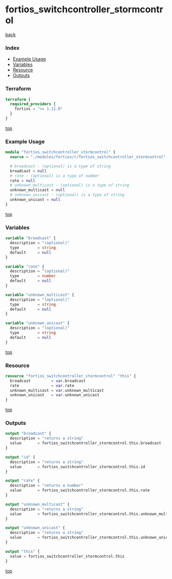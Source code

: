 # fortios_switchcontroller_stormcontrol

[back](../fortios.md)

### Index

- [Example Usage](#example-usage)
- [Variables](#variables)
- [Resource](#resource)
- [Outputs](#outputs)

### Terraform

```terraform
terraform {
  required_providers {
    fortios = ">= 1.11.0"
  }
}
```

[top](#index)

### Example Usage

```terraform
module "fortios_switchcontroller_stormcontrol" {
  source = "./modules/fortios/r/fortios_switchcontroller_stormcontrol"

  # broadcast - (optional) is a type of string
  broadcast = null
  # rate - (optional) is a type of number
  rate = null
  # unknown_multicast - (optional) is a type of string
  unknown_multicast = null
  # unknown_unicast - (optional) is a type of string
  unknown_unicast = null
}
```

[top](#index)

### Variables

```terraform
variable "broadcast" {
  description = "(optional)"
  type        = string
  default     = null
}

variable "rate" {
  description = "(optional)"
  type        = number
  default     = null
}

variable "unknown_multicast" {
  description = "(optional)"
  type        = string
  default     = null
}

variable "unknown_unicast" {
  description = "(optional)"
  type        = string
  default     = null
}
```

[top](#index)

### Resource

```terraform
resource "fortios_switchcontroller_stormcontrol" "this" {
  broadcast         = var.broadcast
  rate              = var.rate
  unknown_multicast = var.unknown_multicast
  unknown_unicast   = var.unknown_unicast
}
```

[top](#index)

### Outputs

```terraform
output "broadcast" {
  description = "returns a string"
  value       = fortios_switchcontroller_stormcontrol.this.broadcast
}

output "id" {
  description = "returns a string"
  value       = fortios_switchcontroller_stormcontrol.this.id
}

output "rate" {
  description = "returns a number"
  value       = fortios_switchcontroller_stormcontrol.this.rate
}

output "unknown_multicast" {
  description = "returns a string"
  value       = fortios_switchcontroller_stormcontrol.this.unknown_multicast
}

output "unknown_unicast" {
  description = "returns a string"
  value       = fortios_switchcontroller_stormcontrol.this.unknown_unicast
}

output "this" {
  value = fortios_switchcontroller_stormcontrol.this
}
```

[top](#index)